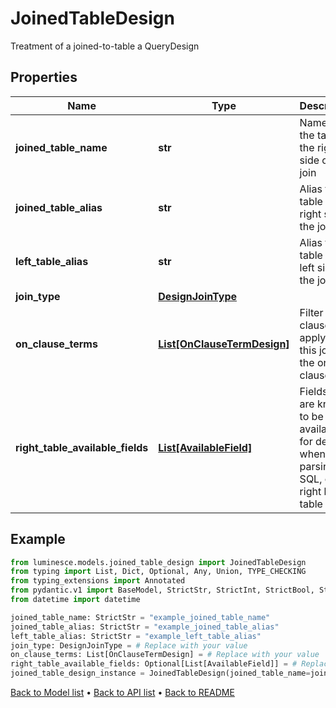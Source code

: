 # JoinedTableDesign

Treatment of a joined-to-table a QueryDesign
## Properties
Name | Type | Description | Notes
------------ | ------------- | ------------- | -------------
**joined_table_name** | **str** | Name of the table on the right side of the join | 
**joined_table_alias** | **str** | Alias for the table on the right side of the join | 
**left_table_alias** | **str** | Alias for the table on the left side of the join | 
**join_type** | [**DesignJoinType**](DesignJoinType.md) |  | 
**on_clause_terms** | [**List[OnClauseTermDesign]**](OnClauseTermDesign.md) | Filter clauses to apply to this join in the on clause | 
**right_table_available_fields** | [**List[AvailableField]**](AvailableField.md) | Fields that are known to be available for design when parsing SQL, of the right hand table | [optional] 
## Example

```python
from luminesce.models.joined_table_design import JoinedTableDesign
from typing import List, Dict, Optional, Any, Union, TYPE_CHECKING
from typing_extensions import Annotated
from pydantic.v1 import BaseModel, StrictStr, StrictInt, StrictBool, StrictFloat, StrictBytes, Field, validator, ValidationError, conlist, constr
from datetime import datetime

joined_table_name: StrictStr = "example_joined_table_name"
joined_table_alias: StrictStr = "example_joined_table_alias"
left_table_alias: StrictStr = "example_left_table_alias"
join_type: DesignJoinType = # Replace with your value
on_clause_terms: List[OnClauseTermDesign] = # Replace with your value
right_table_available_fields: Optional[List[AvailableField]] = # Replace with your value
joined_table_design_instance = JoinedTableDesign(joined_table_name=joined_table_name, joined_table_alias=joined_table_alias, left_table_alias=left_table_alias, join_type=join_type, on_clause_terms=on_clause_terms, right_table_available_fields=right_table_available_fields)

```

[Back to Model list](../README.md#documentation-for-models) &#8226; [Back to API list](../README.md#documentation-for-api-endpoints) &#8226; [Back to README](../README.md)

